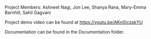 Project Members: Ashneet Nagi, Jon Lee, Shanya Rana, Mary-Emma Barnhill, Sahil Gagvani

Project demo video can be found at https://youtu.be/AKnI0czpkYU

Documentation can be found in the Documentation folder.
